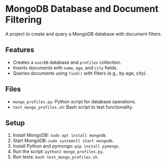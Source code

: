 # MongoDB Database and Document Filtering

A project to create and query a MongoDB database with document filters.

## Features
- Creates a `userDB` database and `profiles` collection.
- Inserts documents with `name`, `age`, and `city` fields.
- Queries documents using `find()` with filters (e.g., by age, city).

## Files
- `mongo_profiles.py`: Python script for database operations.
- `test_mongo_profiles.sh`: Bash script to test functionality.

## Setup
1. Install MongoDB: `sudo apt install mongodb`.
2. Start MongoDB: `sudo systemctl start mongodb`.
3. Install Python and pymongo: `pip install pymongo`.
4. Run the script: `python3 mongo_profiles.py`.
5. Run tests: `bash test_mongo_profiles.sh`.

